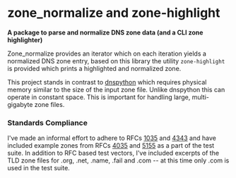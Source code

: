 # zone_normalize and zone-highlight
**A package to parse and normalize DNS zone data (and a CLI zone highlighter)**

Zone_normalize provides an iterator which on each iteration yields a
normalized DNS zone entry, based on this library the utility `zone-highlight`
is provided which prints a highlighted and normalized zone.

This project stands in contrast to [dnspython][1] which requires physical
memory similar to the size of the input zone file. Unlike dnspython this can
operate in constant space. This is important for handling large, multi-gigabyte
zone files.

[1]: http://www.dnspython.org/

### Standards Compliance
I've made an informal effort to adhere to RFCs [1035][2] and [4343][3] and have
included example zones from RFCs [4035][4] and [5155][5] as a part of the test
suite. In addition to RFC based test vectors, I've included excerpts of the TLD
zone files for .org, .net, .name, .fail and .com -- at this time only .com is
used in the test suite.

[2]: https://tools.ietf.org/html/rfc1035
[3]: https://tools.ietf.org/html/rfc4343
[4]: https://tools.ietf.org/html/rfc4035
[5]: https://tools.ietf.org/html/rfc5155
